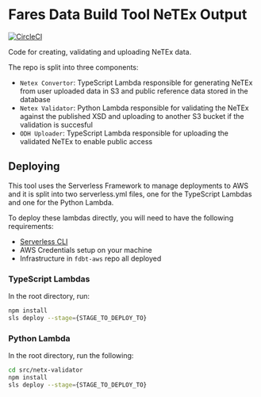 # Fares Data Build Tool NeTEx Output

[![CircleCI](https://circleci.com/bb/infinityworksconsulting/fdbt-netex-output/tree/develop.svg?style=svg)](https://circleci.com/bb/infinityworksconsulting/fdbt-netex-output/tree/develop)

Code for creating, validating and uploading NeTEx data.

The repo is split into three components:

- `Netex Convertor`: TypeScript Lambda responsible for generating NeTEx from user uploaded data in S3 and public reference data stored in the database
- `Netex Validator`: Python Lambda responsible for validating the NeTEx against the published XSD and uploading to another S3 bucket if the validation is succesful
- `ODH Uploader`: TypeScript Lambda responsible for uploading the validated NeTEx to enable public access

## Deploying

This tool uses the Serverless Framework to manage deployments to AWS and it is split into two serverless.yml files, one for the TypeScript Lambdas and one for the Python Lambda.

To deploy these lambdas directly, you will need to have the following requirements:

- [Serverless CLI](https://serverless.com/framework/docs/getting-started/)
- AWS Credentials setup on your machine
- Infrastructure in `fdbt-aws` repo all deployed

### TypeScript Lambdas

In the root directory, run:

```bash
npm install
sls deploy --stage={STAGE_TO_DEPLOY_TO}
```

### Python Lambda

In the root directory, run the following:

```bash
cd src/netx-validator
npm install
sls deploy --stage={STAGE_TO_DEPLOY_TO}
```
